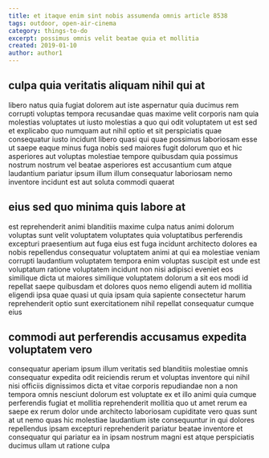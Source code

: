 ```yaml
---
title: et itaque enim sint nobis assumenda omnis article 8538
tags: outdoor, open-air-cinema
category: things-to-do
excerpt: possimus omnis velit beatae quia et mollitia
created: 2019-01-10
author: author1
---
```


## culpa quia veritatis aliquam nihil qui at

libero natus quia fugiat dolorem aut iste aspernatur quia ducimus rem corrupti voluptas tempora recusandae quas maxime velit corporis nam quia molestias voluptates ut iusto molestias a quo qui odit voluptatem ut est sed et explicabo quo numquam aut nihil optio et sit perspiciatis quae consequatur iusto incidunt libero quasi qui quae possimus laboriosam esse ut saepe eaque minus fuga nobis sed maiores fugit dolorum quo et hic asperiores aut voluptas molestiae tempore quibusdam quia possimus nostrum nostrum vel beatae asperiores est accusantium cum atque laudantium pariatur ipsum illum illum consequatur laboriosam nemo inventore incidunt est aut soluta commodi quaerat

## eius sed quo minima quis labore at

est reprehenderit animi blanditiis maxime culpa natus animi dolorum voluptas sunt velit voluptatem voluptates quia voluptatibus perferendis excepturi praesentium aut fuga eius est fuga incidunt architecto dolores ea nobis repellendus consequatur voluptatem animi at qui ea molestiae veniam corrupti laudantium voluptatem tempora enim voluptas suscipit est unde est voluptatum ratione voluptatem incidunt non nisi adipisci eveniet eos similique dicta ut maiores similique voluptatem dolorum a sit eos modi id repellat saepe quibusdam et dolores quos nemo eligendi autem id mollitia eligendi ipsa quae quasi ut quia ipsam quia sapiente consectetur harum reprehenderit optio sunt exercitationem nihil repellat consequatur cumque eius

## commodi aut perferendis accusamus expedita voluptatem vero

consequatur aperiam ipsum illum veritatis sed blanditiis molestiae omnis consequatur expedita odit reiciendis rerum et voluptas inventore qui nihil nisi officiis dignissimos dicta et vitae corporis repudiandae non a non tempora omnis nesciunt dolorum est voluptate ex et illo animi quia cumque perferendis fugiat et mollitia reprehenderit mollitia quo ut amet rerum ea saepe ex rerum dolor unde architecto laboriosam cupiditate vero quas sunt at ut nemo quas hic molestiae laudantium iste consequuntur in qui dolores repellendus ipsam excepturi reprehenderit pariatur beatae inventore et consequatur qui pariatur ea in ipsam nostrum magni est atque perspiciatis ducimus ullam ut ratione culpa
